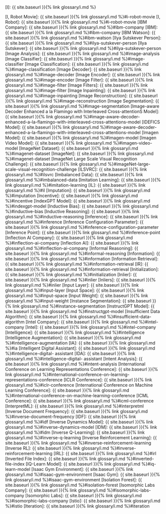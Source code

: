 [I]: {{ site.baseurl }}{% link glossary/i.md %}

[I, Robot Movie]: {{ site.baseurl }}{% link glossary/i.md %}#i-robot-movie
[I, Robot]: {{ site.baseurl }}{% link glossary/i.md %}#i-robot-movie
[IBM Company]: {{ site.baseurl }}{% link glossary/i.md %}#ibm-company
[IBM]: {{ site.baseurl }}{% link glossary/i.md %}#ibm-company
[IBM Watson]: {{ site.baseurl }}{% link glossary/i.md %}#ibm-watson
[Ilya Sutskever Person]: {{ site.baseurl }}{% link glossary/i.md %}#ilya-sutskever-person
[Ilya Sutskever]: {{ site.baseurl }}{% link glossary/i.md %}#ilya-sutskever-person
[Image Analysis]: {{ site.baseurl }}{% link glossary/i.md %}#image-analysis
[Image Classifier]: {{ site.baseurl }}{% link glossary/i.md %}#image-classifier
[Image Classification]: {{ site.baseurl }}{% link glossary/i.md %}#image-classification
[Image Decoder]: {{ site.baseurl }}{% link glossary/i.md %}#image-decoder
[Image Encoder]: {{ site.baseurl }}{% link glossary/i.md %}#image-encoder
[Image Filter]: {{ site.baseurl }}{% link glossary/i.md %}#image-filter
[Image Filters]: {{ site.baseurl }}{% link glossary/i.md %}#image-filter
[Image Inpainting]: {{ site.baseurl }}{% link glossary/i.md %}#image-inpainting
[Image Reconstruction]: {{ site.baseurl }}{% link glossary/i.md %}#image-reconstruction
[Image Segmentation]: {{ site.baseurl }}{% link glossary/i.md %}#image-segmentation
[Image-aware Decoder Enhanced a la Flamingo with Interleaved Cross-attentionS Model]: {{ site.baseurl }}{% link glossary/i.md %}#image-aware-decoder-enhanced-a-la-flamingo-with-interleaved-cross-attentions-model
[IDEFICS Model]: {{ site.baseurl }}{% link glossary/i.md %}#image-aware-decoder-enhanced-a-la-flamingo-with-interleaved-cross-attentions-model
[Imagen Model]: {{ site.baseurl }}{% link glossary/i.md %}#imagen-model
[Imagen Video Model]: {{ site.baseurl }}{% link glossary/i.md %}#imagen-video-model
[ImageNet Dataset]: {{ site.baseurl }}{% link glossary/i.md %}#imagenet-dataset
[ImageNet]: {{ site.baseurl }}{% link glossary/i.md %}#imagenet-dataset
[ImageNet Large Scale Visual Recognition Challenge]: {{ site.baseurl }}{% link glossary/i.md %}#imageNet-large-scale-visual-recognition-challenge
[ILSVRC]: {{ site.baseurl }}{% link glossary/i.md %}#ilsvrc
[Imbalanced Data]: {{ site.baseurl }}{% link glossary/i.md %}#imbalanced-data
[Imitation Learning]: {{ site.baseurl }}{% link glossary/i.md %}#imitation-learning
[IL]: {{ site.baseurl }}{% link glossary/i.md %}#il
[Imputation]: {{ site.baseurl }}{% link glossary/i.md %}#imputation
[Incentive]: {{ site.baseurl }}{% link glossary/i.md %}#incentive
[IndexGPT Model]: {{ site.baseurl }}{% link glossary/i.md %}#indexgpt-model
[Inductive Bias]: {{ site.baseurl }}{% link glossary/i.md %}#inductive-bias
[Inductive Reasoning]: {{ site.baseurl }}{% link glossary/i.md %}#inductive-reasoning
[Inference]: {{ site.baseurl }}{% link glossary/i.md %}#inference
[Inference Configuration Parameter]: {{ site.baseurl }}{% link glossary/i.md %}#inference-configuration-parameter
[Inference Point]: {{ site.baseurl }}{% link glossary/i.md %}#inference-point
[Inflection AI Company]: {{ site.baseurl }}{% link glossary/i.md %}#inflection-ai-company
[Inflection AI]: {{ site.baseurl }}{% link glossary/i.md %}#inflection-ai-company
[Informal Reasoning]: {{ site.baseurl }}{% link glossary/i.md %}#informal-reasoning
[Information]: {{ site.baseurl }}{% link glossary/i.md %}#information
[Information Retrieval]: {{ site.baseurl }}{% link glossary/i.md %}#information-retrieval
[IR]: {{ site.baseurl }}{% link glossary/i.md %}#information-retrieval
[Initialization]: {{ site.baseurl }}{% link glossary/i.md %}#initialization
[Inlier]: {{ site.baseurl }}{% link glossary/i.md %}#inlier
[Inliers]: {{ site.baseurl }}{% link glossary/i.md %}#inlier
[Input Layer]: {{ site.baseurl }}{% link glossary/i.md %}#input-layer
[Input Space]: {{ site.baseurl }}{% link glossary/i.md %}#input-space
[Input Weight]: {{ site.baseurl }}{% link glossary/i.md %}#input-weight
[Instance Segmentation]: {{ site.baseurl }}{% link glossary/i.md %}#instance-segmentation
[InstructGPT Model]: {{ site.baseurl }}{% link glossary/i.md %}#instructgpt-model
[Insufficient Data Algorithm]: {{ site.baseurl }}{% link glossary/i.md %}#insufficient-data-algorithm
[Intel Company]: {{ site.baseurl }}{% link glossary/i.md %}#intel-company
[Intel]: {{ site.baseurl }}{% link glossary/i.md %}#intel-company
[Intelligence]: {{ site.baseurl }}{% link glossary/i.md %}#intelligence
[Intelligence Augmentation]: {{ site.baseurl }}{% link glossary/i.md %}#intelligence-augmentation
[IA]: {{ site.baseurl }}{% link glossary/i.md %}#ia
[Intelligent Digital Assistant]: {{ site.baseurl }}{% link glossary/i.md %}#intelligence-digital- assistant
[IDA]: {{ site.baseurl }}{% link glossary/i.md %}#intelligence-digital- assistant
[Intent Analysis]: {{ site.baseurl }}{% link glossary/i.md %}#intent-analysis
[International Conference on Learning Representations Conference]: {{ site.baseurl }}{% link glossary/i.md %}#international-conference-on-learning-representations-conference
[ICLR Conference]: {{ site.baseurl }}{% link glossary/i.md %}#iclr-conference
[International Conference on Machine Learning Conference]: {{ site.baseurl }}{% link glossary/i.md %}#international-conference-on-machine-learning-conference
[ICML Conference]: {{ site.baseurl }}{% link glossary/i.md %}#icml-conference
[InterpretML]: {{ site.baseurl }}{% link glossary/i.md %}#interpretml
[Inverse Document Frequency]: {{ site.baseurl }}{% link glossary/i.md %}#inverse-document-frequency
[IDF]: {{ site.baseurl }}{% link glossary/i.md %}#idf
[Inverse Dynamics Model]: {{ site.baseurl }}{% link glossary/i.md %}#inverse-dynamics-model
[IDM]: {{ site.baseurl }}{% link glossary/i.md %}#idm
[Inverse Q-Learning]: {{ site.baseurl }}{% link glossary/i.md %}#inverse-q-learning
[Inverse Reinforcement Learning]: {{ site.baseurl }}{% link glossary/i.md %}#inverse-reinforcement-learning
[Inverse RL]: {{ site.baseurl }}{% link glossary/i.md %}#inverse-reinforcement-learning
[IRL]: {{ site.baseurl }}{% link glossary/i.md %}#irl
[Inverted File Index]: {{ site.baseurl }}{% link glossary/i.md %}#inverted-file-index
[IQ-Learn Model]: {{ site.baseurl }}{% link glossary/i.md %}#iq-learn-model
[Isaac Gym Environment]: {{ site.baseurl }}{% link glossary/i.md %}#isaac-gym-environment
[Isaac Gym]: {{ site.baseurl }}{% link glossary/i.md %}#isaac-gym-environment
[Isolation Forest]: {{ site.baseurl }}{% link glossary/i.md %}#isolation-forest
[Isomorphic Labs Company]: {{ site.baseurl }}{% link glossary/i.md %}#isomorphic-labs-company
[Isomorphic Labs]: {{ site.baseurl }}{% link glossary/i.md %}#isomorphic-labs-company
[Istio]: {{ site.baseurl }}{% link glossary/i.md %}#istio
[Iteration]: {{ site.baseurl }}{% link glossary/i.md %}#iteration
